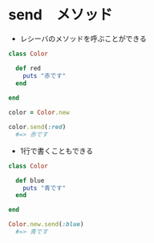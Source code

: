 # send　メソッド
  
- レシーバのメソッドを呼ぶことができる
  
```rb
class Color 

  def red
    puts "赤です"
  end
  
end

color = Color.new

color.send(:red)
  #=> 赤です
```
  
- 1行で書くこともできる
```rb
class Color

  def blue
    puts "青です"
  end

end

Color.new.send(:blue)
  #=> 青です
```
